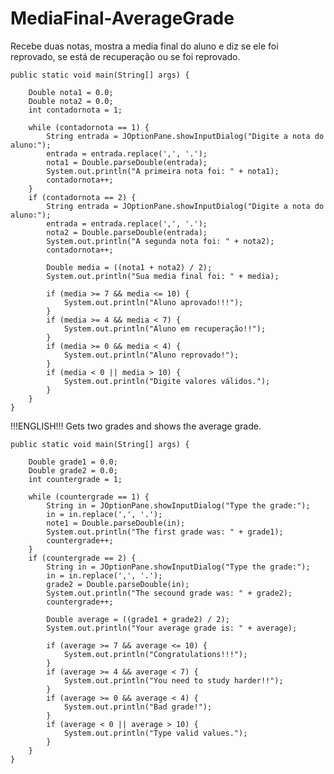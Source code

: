 # MediaFinal-AverageGrade
Recebe duas notas, mostra a media final do aluno e diz se ele foi reprovado, se está de recuperação ou se foi reprovado. 

	public static void main(String[] args) {

		Double nota1 = 0.0;
		Double nota2 = 0.0;
		int contadornota = 1;

		while (contadornota == 1) {
			String entrada = JOptionPane.showInputDialog("Digite a nota do aluno:");
			entrada = entrada.replace(',', '.');
			nota1 = Double.parseDouble(entrada);
			System.out.println("A primeira nota foi: " + nota1);
			contadornota++;
		}
		if (contadornota == 2) {
			String entrada = JOptionPane.showInputDialog("Digite a nota do aluno:");
			entrada = entrada.replace(',', '.');
			nota2 = Double.parseDouble(entrada);
			System.out.println("A segunda nota foi: " + nota2);
			contadornota++;

			Double media = ((nota1 + nota2) / 2);
			System.out.println("Sua media final foi: " + media);

			if (media >= 7 && media <= 10) {
				System.out.println("Aluno aprovado!!!");
			}
			if (media >= 4 && media < 7) {
				System.out.println("Aluno em recuperação!!");
			}
			if (media >= 0 && media < 4) {
				System.out.println("Aluno reprovado!");
			}
			if (media < 0 || media > 10) {
				System.out.println("Digite valores válidos.");
			}
		}
	}

!!!ENGLISH!!!
Gets two grades and shows the average grade.

	public static void main(String[] args) {

		Double grade1 = 0.0;
		Double grade2 = 0.0;
		int countergrade = 1;

		while (countergrade == 1) {
			String in = JOptionPane.showInputDialog("Type the grade:");
			in = in.replace(',', '.');
			note1 = Double.parseDouble(in);
			System.out.println("The first grade was: " + grade1);
			countergrade++;
		}
		if (countergrade == 2) {
			String in = JOptionPane.showInputDialog("Type the grade:");
			in = in.replace(',', '.');
			grade2 = Double.parseDouble(in);
			System.out.println("The secound grade was: " + grade2);
			countergrade++;

			Double average = ((grade1 + grade2) / 2);
			System.out.println("Your average grade is: " + average);

			if (average >= 7 && average <= 10) {
				System.out.println("Congratulations!!!");
			}
			if (average >= 4 && average < 7) {
				System.out.println("You need to study harder!!");
			}
			if (average >= 0 && average < 4) {
				System.out.println("Bad grade!");
			}
			if (average < 0 || average > 10) {
				System.out.println("Type valid values.");
			}
		}
	}
